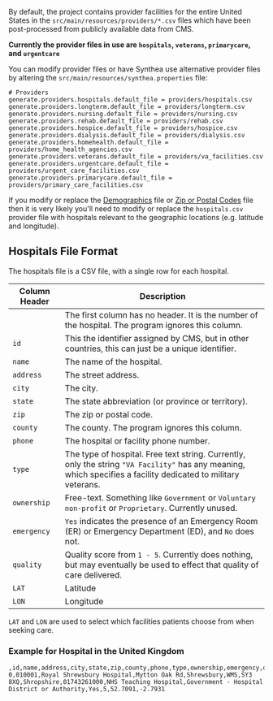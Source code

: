 By default, the project contains provider facilities for the entire United States in the `src/main/resources/providers/*.csv` files which have been post-processed from publicly available data from CMS.

**Currently the provider files in use are `hospitals`, `veterans`, `primarycare`, and `urgentcare`**

You can modify provider files or have Synthea use alternative provider files by altering the `src/main/resources/synthea.properties` file:

```properties
# Providers
generate.providers.hospitals.default_file = providers/hospitals.csv
generate.providers.longterm.default_file = providers/longterm.csv
generate.providers.nursing.default_file = providers/nursing.csv
generate.providers.rehab.default_file = providers/rehab.csv
generate.providers.hospice.default_file = providers/hospice.csv
generate.providers.dialysis.default_file = providers/dialysis.csv
generate.providers.homehealth.default_file = providers/home_health_agencies.csv
generate.providers.veterans.default_file = providers/va_facilities.csv
generate.providers.urgentcare.default_file = providers/urgent_care_facilities.csv
generate.providers.primarycare.default_file = providers/primary_care_facilities.csv
```

If you modify or replace the [Demographics](https://github.com/synthetichealth/synthea/wiki/Demographics-for-Other-Areas) file or [Zip or Postal Codes](https://github.com/synthetichealth/synthea/wiki/Zip-or-Postal-Codes) file then it is very likely you'll need to modify or replace the `hospitals.csv` provider file with hospitals relevant to the geographic locations (e.g. latitude and longitude).

## Hospitals File Format

The hospitals file is a CSV file, with a single row for each hospital.

Column Header | Description
--------------|------------
` ` | The first column has no header. It is the number of the hospital. The program ignores this column.
`id` | This the identifier assigned by CMS, but in other countries, this can just be a unique identifier.
`name` | The name of the hospital.
`address` | The street address.
`city` | The city.
`state` | The state abbreviation (or province or territory).
`zip` | The zip or postal code.
`county` | The county. The program ignores this column.
`phone` | The hospital or facility phone number.
`type` | The type of hospital. Free text string. Currently, only the string `"VA Facility"` has any meaning, which specifies a facility dedicated to military veterans.
`ownership` | Free-text. Something like `Government` or `Voluntary non-profit` or `Proprietary`. Currently unused.
`emergency` | `Yes` indicates the presence of an Emergency Room (ER) or Emergency Department (ED), and `No` does not.
`quality` | Quality score from `1 - 5`. Currently does nothing, but may eventually be used to effect that quality of care delivered.
`LAT` | Latitude
`LON` | Longitude

`LAT` and `LON` are used to select which facilities patients choose from when seeking care.

### Example for Hospital in the United Kingdom

```csv
,id,name,address,city,state,zip,county,phone,type,ownership,emergency,quality,LAT,LON
0,010001,Royal Shrewsbury Hospital,Mytton Oak Rd,Shrewsbury,WMS,SY3 8XQ,Shropshire,01743261000,NHS Teaching Hospital,Government - Hospital District or Authority,Yes,5,52.7091,-2.7931
```